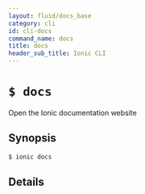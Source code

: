 ```yaml
---
layout: fluid/docs_base
category: cli
id: cli-docs
command_name: docs
title: docs
header_sub_title: Ionic CLI
---
```


# `$ docs`

Open the Ionic documentation website
## Synopsis

```bash
$ ionic docs 
```
  
## Details






